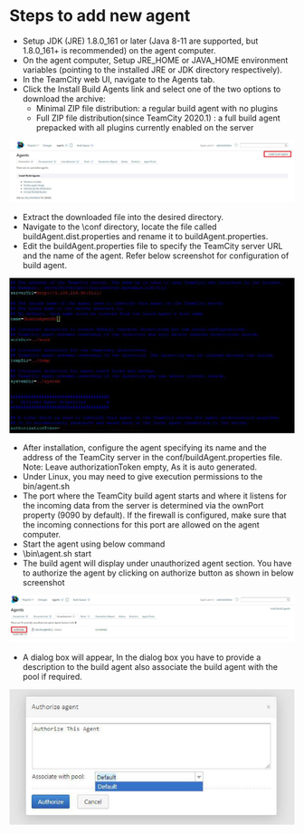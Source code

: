 #  Steps to add new agent 

*  Setup JDK (JRE) 1.8.0_161 or later (Java 8-11 are supported, but 1.8.0_161+ is recommended) on the agent computer.
*  On the agent computer, Setup JRE_HOME or JAVA_HOME environment variables (pointing to the installed JRE or JDK directory respectively).
* In the TeamCity web UI, navigate to the Agents tab.
*  Click the Install Build Agents link and select one of the two options to download the archive:
   *  Minimal ZIP file distribution: a regular build agent with no plugins
   * Full ZIP file distribution(since TeamCity 2020.1) : a full build agent prepacked with all plugins currently enabled on the server

![](https://github.com/HimanshuSaini1666/MyData/blob/main/Docs/teamcity/pic/agent1.jpg)

*  Extract the downloaded file into the desired directory.
*  Navigate to the <installation path>\conf directory, locate the file called buildAgent.dist.properties and rename it to buildAgent.properties.
*  Edit the buildAgent.properties file to specify the TeamCity server URL and the name of the agent. Refer below screenshot for configuration of build agent.

![](https://github.com/HimanshuSaini1666/MyData/blob/main/Docs/teamcity/pic/agent2.jpg)

*  After installation, configure the agent specifying its name and the address of the TeamCity server in the conf/buildAgent.properties file.
Note: Leave authorizationToken empty, As it is auto generated.
* Under Linux, you may need to give execution permissions to the bin/agent.sh
* The port where the TeamCity build agent starts and where it listens for the incoming data from the server is determined via the ownPort property (9090 by default). If the firewall is configured, make sure that the incoming connections for this port are allowed on the agent computer.
* Start the agent using below command
*  <installation path>\bin\agent.sh start
*  The build agent will display under unauthorized agent section. You have to authorize the agent by clicking on authorize button as shown in below screenshot
  
  ![](https://github.com/HimanshuSaini1666/MyData/blob/main/Docs/teamcity/pic/agent3.jpg)

 *  A dialog box will appear, In the dialog box you have to provide a description to the build agent also associate the build agent with the pool if required.
  
  ![](https://github.com/HimanshuSaini1666/MyData/blob/main/Docs/teamcity/pic/agent4.jpg)
